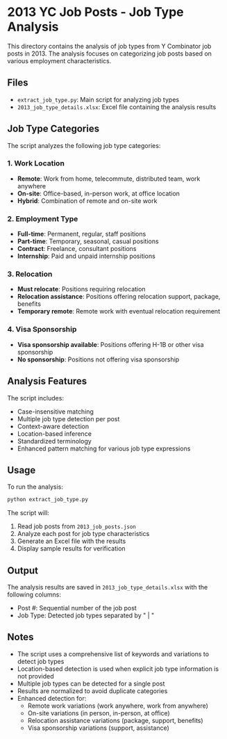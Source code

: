 # 2013 YC Job Posts - Job Type Analysis

This directory contains the analysis of job types from Y Combinator job posts in 2013. The analysis focuses on categorizing job posts based on various employment characteristics.

## Files

- `extract_job_type.py`: Main script for analyzing job types
- `2013_job_type_details.xlsx`: Excel file containing the analysis results

## Job Type Categories

The script analyzes the following job type categories:

### 1. Work Location
- **Remote**: Work from home, telecommute, distributed team, work anywhere
- **On-site**: Office-based, in-person work, at office location
- **Hybrid**: Combination of remote and on-site work

### 2. Employment Type
- **Full-time**: Permanent, regular, staff positions
- **Part-time**: Temporary, seasonal, casual positions
- **Contract**: Freelance, consultant positions
- **Internship**: Paid and unpaid internship positions

### 3. Relocation
- **Must relocate**: Positions requiring relocation
- **Relocation assistance**: Positions offering relocation support, package, benefits
- **Temporary remote**: Remote work with eventual relocation requirement

### 4. Visa Sponsorship
- **Visa sponsorship available**: Positions offering H-1B or other visa sponsorship
- **No sponsorship**: Positions not offering visa sponsorship

## Analysis Features

The script includes:
- Case-insensitive matching
- Multiple job type detection per post
- Context-aware detection
- Location-based inference
- Standardized terminology
- Enhanced pattern matching for various job type expressions

## Usage

To run the analysis:
```bash
python extract_job_type.py
```

The script will:
1. Read job posts from `2013_job_posts.json`
2. Analyze each post for job type characteristics
3. Generate an Excel file with the results
4. Display sample results for verification

## Output

The analysis results are saved in `2013_job_type_details.xlsx` with the following columns:
- Post #: Sequential number of the job post
- Job Type: Detected job types separated by " | "

## Notes

- The script uses a comprehensive list of keywords and variations to detect job types
- Location-based detection is used when explicit job type information is not provided
- Multiple job types can be detected for a single post
- Results are normalized to avoid duplicate categories
- Enhanced detection for:
  - Remote work variations (work anywhere, work from anywhere)
  - On-site variations (in person, in-person, at office)
  - Relocation assistance variations (package, support, benefits)
  - Visa sponsorship variations (support, assistance) 
